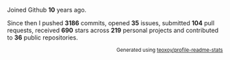 Joined Github **10** years ago.

Since then I pushed **3186** commits, opened **35** issues, submitted **104** pull requests, received **690** stars across **219** personal projects and contributed to **36** public repositories.

<p align="right"><sub>Generated using <a href="https://github.com/marketplace/actions/profile-readme-stats">teoxoy/profile-readme-stats</a></sub></p>
